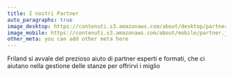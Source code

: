 ```yaml
---
title: I nostri Partner
auto_paragraphs: true
image_desktop: https://contenuti.s3.amazonaws.com/about/desktop/partner.jpeg
image_mobile: https://contenuti.s3.amazonaws.com/about/mobile/partner.jpeg
other_meta: you can add other meta here
---
```


Friland si avvale del prezioso aiuto di partner esperti e
formati, che ci aiutano nella gestione delle stanze per
offrirvi i miglio
